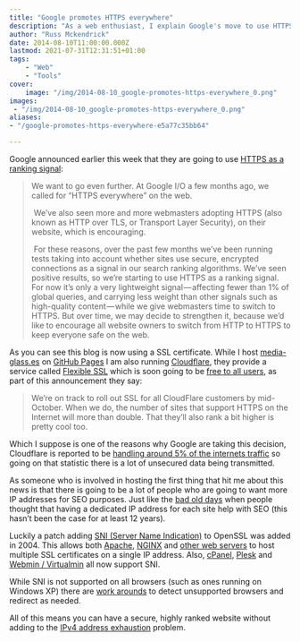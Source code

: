 ```yaml
---
title: "Google promotes HTTPS everywhere"
description: "As a web enthusiast, I explain Google's move to use HTTPS as a ranking signal and the benefits of Server Name Indication (SNI) for hosting multiple SSL certificates on a single IP, ensuring secure and highly ranked sites without contributing to IPv4 address exhaustion."
author: "Russ Mckendrick"
date: 2014-08-10T11:00:00.000Z
lastmod: 2021-07-31T12:31:51+01:00
tags:
    - "Web"
    - "Tools"
cover:
    image: "/img/2014-08-10_google-promotes-https-everywhere_0.png" 
images:
 - "/img/2014-08-10_google-promotes-https-everywhere_0.png"
aliases:
- "/google-promotes-https-everywhere-e5a77c35bb64"

---
```


Google announced earlier this week that they are going to use [HTTPS as a ranking signal](http://googleonlinesecurity.blogspot.co.uk/2014/08/https-as-ranking-signal_6.html):

> We want to go even further. At Google I/O a few months ago, we called for “HTTPS everywhere” on the web.
> 
>  We’ve also seen more and more webmasters adopting HTTPS (also known as HTTP over TLS, or Transport Layer Security), on their website, which is encouraging.
> 
>  For these reasons, over the past few months we’ve been running tests taking into account whether sites use secure, encrypted connections as a signal in our search ranking algorithms. We’ve seen positive results, so we’re starting to use HTTPS as a ranking signal. For now it’s only a very lightweight signal — affecting fewer than 1% of global queries, and carrying less weight than other signals such as high-quality content — while we give webmasters time to switch to HTTPS. But over time, we may decide to strengthen it, because we’d like to encourage all website owners to switch from HTTP to HTTPS to keep everyone safe on the web.

As you can see this blog is now using a SSL certificate. While I host [media-glass.es](https://media-glass.es/) on [GitHub Pages](https://pages.github.com/) I am also running [Cloudflare](https://www.cloudflare.com/), they provide a service called [Flexible SSL](https://support.cloudflare.com/hc/en-us/articles/200170516-How-do-I-add-SSL-to-my-site-) which is soon going to be [free to all users](http://blog.cloudflare.com/google-now-factoring-https-support-into-ranking-cloudflare-on-track-to-make-it-free-and-easy), as part of this announcement they say:

> We’re on track to roll out SSL for all CloudFlare customers by mid-October. When we do, the number of sites that support HTTPS on the Internet will more than double. That they’ll also rank a bit higher is pretty cool too.

Which I suppose is one of the reasons why Google are taking this decision, Cloudflare is reported to be [handling around 5% of the internets traffic](http://www.businessinsider.com/cloudflare-is-ready-to-take-on-cisco-2014-8) so going on that statistic there is a lot of unsecured data being transmitted.

As someone who is involved in hosting the first thing that hit me about this news is that there is going to be a lot of people who are going to want more IP addresses for SEO purposes. Just like the [bad old days](http://www.mattcutts.com/blog/myth-busting-virtual-hosts-vs-dedicated-ip-addresses/) when people thought that having a dedicated IP address for each site help with SEO (this hasn’t been the case for at least 12 years).

Luckily a patch adding [SNI (Server Name Indication)](http://en.wikipedia.org/wiki/Server_Name_Indication) to OpenSSL was added in 2004. This allows both [Apache](https://wiki.apache.org/httpd/NameBasedSSLVHostsWithSNI), [NGINX](http://nginx.org/en/docs/http/configuring_https_servers.html) and [other web servers](http://en.wikipedia.org/wiki/Server_Name_Indication#Servers) to host multiple SSL certificates on a single IP address. Also, [cPanel](http://blog.cpanel.net/ssl-improvements-for-cpanel-whm/), [Plesk](http://kb.sp.parallels.com/en/114445) and [Webmin / Virtualmin](https://www.virtualmin.com/node/18136) all now support SNI.

While SNI is not supported on all browsers (such as ones running on Windows XP) there are [work arounds](http://stackoverflow.com/questions/5154596/is-ssl-sni-actually-used-and-supported-in-browsers) to detect unsupported browsers and redirect as needed.

All of this means you can have a secure, highly ranked website without adding to the [IPv4 address exhaustion](http://en.wikipedia.org/wiki/IPv4_address_exhaustion) problem.
